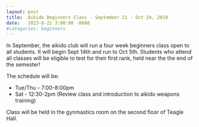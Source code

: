 ```yaml
---
layout: post
title:  Aikido Beginners Class - September 21 - Oct 24, 2019
date:   2023-8-21 3:00:00 -0600
#categories: beginners
---
```


In September, the aikido club will run a four week beginners class open to all students.
It will begin Sept 14th and run to Oct 5th.
Students who attend all classes will be eligible to test for their first rank, held near the the end of the semester!

The schedule will be:
* Tue/Thu - 7:00-8:00pm
* Sat - 12:30-2pm (Review class and introduction to aikido weapons training)

Class will be held in the gynmastics room on the second floor of Teagle Hall.

